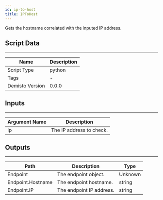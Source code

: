 ```yaml
---
id: ip-to-host
title: IPToHost
---
```


Gets the hostname correlated with the inputed IP address.

## Script Data
---

| **Name** | **Description** |
| --- | --- |
| Script Type | python |
| Tags | - |
| Demisto Version | 0.0.0 |

## Inputs
---

| **Argument Name** | **Description** |
| --- | --- |
| ip | The IP address to check. |

## Outputs
---

| **Path** | **Description** | **Type** |
| --- | --- | --- |
| Endpoint | The endpoint object. | Unknown |
| Endpoint.Hostname | The endpoint hostname. | string |
| Endpoint.IP | The endpoint IP address. | string |

